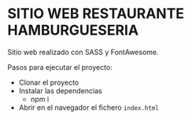 # SITIO WEB RESTAURANTE HAMBURGUESERIA

Sitio web realizado con SASS y FontAwesome.

Pasos para ejecutar el proyecto:

- Clonar el proyecto
- Instalar las dependencias
  - npm i
- Abrir en el navegador el fichero `index.html`
